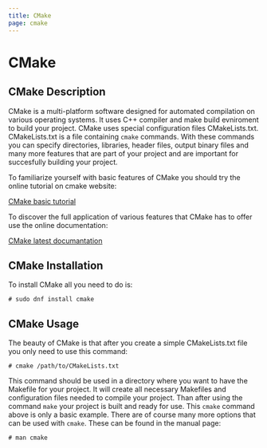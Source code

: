 ```yaml
---
title: CMake
page: cmake
---
```


# CMake

## CMake Description

CMake is a multi-platform software designed for automated compilation on various operating systems.
It uses C++ compiler and make build evniroment to build your project.
CMake uses special configuration files CMakeLists.txt. CMakeLists.txt is a file containing `cmake` commands.
With these commands you can specify directories, libraries, header files, output binary files and many more
features that are part of your project and are important for succesfully building your project.

To familiarize yourself with basic features of CMake you should try the online tutorial on cmake website:

[CMake basic tutorial](http://www.cmake.org/cmake-tutorial/)

To discover the full application of various features that CMake has to offer use the online documentation:

[CMake latest documantation](http://www.cmake.org/cmake/help/v3.3/)


## CMake Installation

To install CMake all you need to do is:

```
# sudo dnf install cmake
```

## CMake Usage

The beauty of CMake is that after you create a simple CMakeLists.txt file you only need to use this command:

```
# cmake /path/to/CMakeLists.txt
```

This command should be used in a directory where you want to have the Makefile for your project.
It will create all necessary Makefiles and configuration files needed to compile your project.
Than after using the command `make` your project is built and ready for use.
This `cmake` command above is only a basic example. There are of course many more options that can be used with `cmake`.
These can be found in the manual page:

```
# man cmake
```
